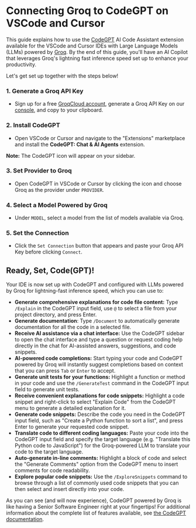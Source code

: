 # Connecting Groq to CodeGPT on VSCode and Cursor
This guide explains how to use the [CodeGPT](https://codegpt.co/) AI Code Assistant extension available for the VSCode and Cursor IDEs with Large Language Models (LLMs) powered by [Groq](https://groq.com/). By the end of this guide, you'll have an AI Copilot that leverages Groq's lightning fast inference speed set up to enhance your productivity.

Let's get set up together with the steps below! 


### 1. Generate a Groq API Key
- Sign up for a free [GroqCloud account](https://console.groq.com/playground), generate a Groq API Key on our [console](https://console.groq.com/keys), and copy to your clipboard.

### 2. Install CodeGPT
- Open VSCode or Cursor and navigate to the "Extensions" marketplace and install the **CodeGPT: Chat & AI Agents** extension.

**Note:** The CodeGPT icon will appear on your sidebar.

### 3. Set Provider to Groq
- Open CodeGPT in VSCode or Cursor by clicking the icon and choose Groq as the provider under `PROVIDER`.

### 4. Select a Model Powered by Groq
- Under `MODEL`, select a model from the list of models available via Groq.

### 5. Set the Connection
- Click the `Set Connection` button that appears and paste your Groq API Key before clicking `Connect`. 


## Ready, Set, Code(GPT)!
Your IDE is now set up with CodeGPT and configured with LLMs powered by Groq for lightning-fast inference speed, which you can use to:

- **Generate comprehensive explanations for code file content:** Type `/Explain` in the CodeGPT input field, use `@` to select a file from your project directory, and press Enter. 
- **Generate documentation**: Type `/Document` to automatically generate documentation for all the code in a selected file.
- **Receive AI assistance via a chat interface:** Use the CodeGPT sidebar to open the chat interface and type a question or request coding help directly in the chat for AI-assisted answers, suggestions, and code snippets.
- **AI-powered code completions:** Start typing your code and CodeGPT powered by Groq will instantly suggest completions based on context that you can press `Tab` or `Enter` to accept.
- **Generate unit tests for your functions:** Highlight a function or method in your code and use the `/GenerateTest` command in the CodeGPT input field to generate unit tests.
- **Receive convenient explanations for code snippets:** Highlight a code snippet and right-click to select "Explain Code" from the CodeGPT menu to generate a detailed explanation for it.
- **Generate code snippets:** Describe the code you need in the CodeGPT input field, such as "Create a Python function to sort a list", and press Enter to generate your requested code snippet.
- **Translate code to different coding languages:** Paste your code into the CodeGPT input field and specify the target language (e.g. "Translate this Python code to JavaScript") for the Groq-powered LLM to translate your code to the target language.
- **Auto-generate in-line comments:** Highlight a block of code and select the "Generate Comments" option from the CodeGPT menu to insert comments for code readability.
- **Explore popular code snippets:** Use the `/ExploreSnippets` command to browse through a list of commonly used code snippets that you can then select and insert directly into your code.

As you can see (and will now experience), CodeGPT powered by Groq is like having a Senior Software Engineer right at your fingertips! For additional information about the complete list of features available, see [the CodeGPT documentation](https://docs.codegpt.co/docs/tutorial-features/chat_code_gpt). 